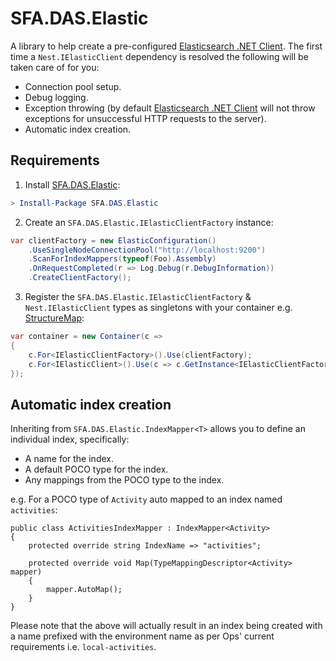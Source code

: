 # SFA.DAS.Elastic

A library to help create a pre-configured [Elasticsearch .NET Client]. The first time a `Nest.IElasticClient` dependency is resolved the following will be taken care of for you:

* Connection pool setup.
* Debug logging.
* Exception throwing (by default [Elasticsearch .NET Client] will not throw exceptions for unsuccessful HTTP requests to the server).
* Automatic index creation.

## Requirements

1. Install [SFA.DAS.Elastic]:

```PowerShell
> Install-Package SFA.DAS.Elastic
```

2. Create an `SFA.DAS.Elastic.IElasticClientFactory` instance:

```C#
var clientFactory = new ElasticConfiguration()
    .UseSingleNodeConnectionPool("http://localhost:9200")
    .ScanForIndexMappers(typeof(Foo).Assembly)
    .OnRequestCompleted(r => Log.Debug(r.DebugInformation))
    .CreateClientFactory();
```

3. Register the `SFA.DAS.Elastic.IElasticClientFactory` & `Nest.IElasticClient` types as singletons with your container e.g. [StructureMap]:

```C#
var container = new Container(c =>
{
    c.For<IElasticClientFactory>().Use(clientFactory);
    c.For<IElasticClient>().Use(c => c.GetInstance<IElasticClientFactory>().CreateClient()).Singleton();
});
```

## Automatic index creation

Inheriting from `SFA.DAS.Elastic.IndexMapper<T>` allows you to define an individual index, specifically:

* A name for the index.
* A default POCO type for the index.
* Any mappings from the POCO type to the index.

e.g. For a POCO type of `Activity` auto mapped to an index named `activities`:

```
public class ActivitiesIndexMapper : IndexMapper<Activity>
{
    protected override string IndexName => "activities";

    protected override void Map(TypeMappingDescriptor<Activity> mapper)
    {
        mapper.AutoMap();
    }
}
```

Please note that the above will actually result in an index being created with a name prefixed with the environment name as per Ops' current requirements i.e. `local-activities`.

[Elasticsearch .NET Client]: https://www.nuget.org/packages/NEST
[SFA.DAS.Elastic]: https://www.nuget.org/packages/SFA.DAS.Elastic
[StructureMap]: https://www.nuget.org/packages/StructureMap